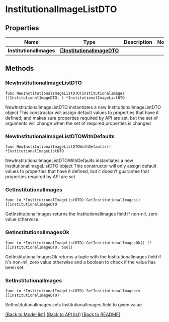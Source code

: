 # InstitutionalImageListDTO

## Properties

Name | Type | Description | Notes
------------ | ------------- | ------------- | -------------
**InstitutionalImages** | [**[]InstitutionalImageDTO**](InstitutionalImageDTO.md) |  | 

## Methods

### NewInstitutionalImageListDTO

`func NewInstitutionalImageListDTO(institutionalImages []InstitutionalImageDTO, ) *InstitutionalImageListDTO`

NewInstitutionalImageListDTO instantiates a new InstitutionalImageListDTO object
This constructor will assign default values to properties that have it defined,
and makes sure properties required by API are set, but the set of arguments
will change when the set of required properties is changed

### NewInstitutionalImageListDTOWithDefaults

`func NewInstitutionalImageListDTOWithDefaults() *InstitutionalImageListDTO`

NewInstitutionalImageListDTOWithDefaults instantiates a new InstitutionalImageListDTO object
This constructor will only assign default values to properties that have it defined,
but it doesn't guarantee that properties required by API are set

### GetInstitutionalImages

`func (o *InstitutionalImageListDTO) GetInstitutionalImages() []InstitutionalImageDTO`

GetInstitutionalImages returns the InstitutionalImages field if non-nil, zero value otherwise.

### GetInstitutionalImagesOk

`func (o *InstitutionalImageListDTO) GetInstitutionalImagesOk() (*[]InstitutionalImageDTO, bool)`

GetInstitutionalImagesOk returns a tuple with the InstitutionalImages field if it's non-nil, zero value otherwise
and a boolean to check if the value has been set.

### SetInstitutionalImages

`func (o *InstitutionalImageListDTO) SetInstitutionalImages(v []InstitutionalImageDTO)`

SetInstitutionalImages sets InstitutionalImages field to given value.



[[Back to Model list]](../README.md#documentation-for-models) [[Back to API list]](../README.md#documentation-for-api-endpoints) [[Back to README]](../README.md)


